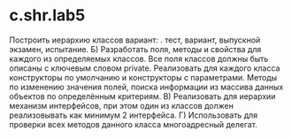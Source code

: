 # c.shr.lab5
Построить иерархию классов
вариант: . тест, вариант, выпускной экзамен, испытание.
Б) Разработать поля, методы и свойства для каждого из определяемых классов. Все поля классов
должны быть описаны с ключевым словом private. Реализовать для каждого класса конструкторы по
умолчанию и конструкторы с параметрами. Методы по изменению значения полей, поиска информации
из массива данных объектов по определённым критериям.
В) Реализовать для иерархии механизм интерфейсов, при этом один из классов должен
реализовывать как минимум 2 интерфейса.
Г) Использовать для проверки всех методов данного класса многоадресный делегат.

